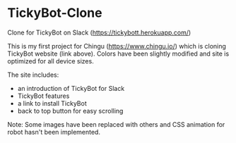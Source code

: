 # TickyBot-Clone
Clone for TickyBot on Slack (https://tickybott.herokuapp.com/)

This is my first project for Chingu (https://www.chingu.io/) which is cloning TickyBot website (link above).
Colors have been slightly modified and site is optimized for all device sizes.

The site includes:
- an introduction of TickyBot for Slack
- TickyBot features
- a link to install TickyBot
- back to top button for easy scrolling 

Note: Some images have been replaced with others and CSS animation for robot hasn't been implemented.
